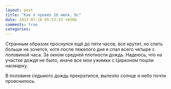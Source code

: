 ```yaml
---
layout: post
title: "Как я провёл 16 июля, Вс"
date: 2017-07-16 05:53:33 +0300
comments: true
categories: 
---
```

Странным образом проснулся ещё до пяти часов, все крутит, но спать больше не зочется, хотя после тяжелого дня я спал всего четыре с половиной часа. За окном средней плотности дождь. Надеюсь, что на участке дождя не было, иначе все мои ужимки с Цирконом пошли насмарку.

В половине седьмого дождь прекратился, вылезло солнце и небо почти прояснилось.